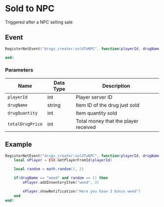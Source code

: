 # Sold to NPC

Triggered after a NPC selling sale

## Event

```lua
RegisterNetEvent("drugs_creator:soldToNPC", function(playerId, drugName, drugQuantity, totalDrugPrice)

end)
```

### Parameters

| Name             | Data Type | Description                          |
| ---------------- | --------- | ------------------------------------ |
| `playerId`       | int       | Player server ID                     |
| `drugName`       | string    | Item ID of the drug just sold        |
| `drugQuantity`   | int       | Item quantity sold                   |
| `totalDrugPrice` | int       | Total money that the player received |

## Example

```lua
RegisterNetEvent("drugs_creator:soldToNPC", function(playerId, drugName, drugQuantity, totalDrugPrice)
    local xPlayer = ESX.GetPlayerFromId(playerId)

    local random = math.random(1, 2)

    if(drugName == "weed" and random == 1) then
        xPlayer.addInventoryItem("weed", 3)

        xPlayer.showNotification("Here you have 3 bonus weed")
    end
end)
```
